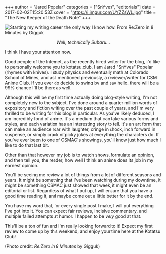 +++
author = "Jared Popelar"
categories = ["SnYves", "editorials"]
date = 2017-02-02T15:20:53Z
cover = "https://i.imgur.com/UYZZsWL.jpg"
title = "The New Keeper of the Death Note"
+++


![Starting my writing career the only way I know how. From Re:Zero in 8 Minutes by Gigguk](https://i.imgur.com/UYZZsWL.jpg) <center>*Well, technically Subaru...*</center>

I think I have your attention now.

Good people of the Internet, as the recently hired writer for the blog, I'd like to personally welcome you to kotatsu.club. I am Jared "SnYves" Popelar (rhymes with knives). I study physics and eventually math at Colorado School of Mines, and as I mentioned previously, a reviewer/writer for CSM Anime Club. If you ever do decide to swing by and say hello, there will be a 99% chance I'll be there as well.

Although this will be my first time actually doing blog-style writing, I'm not completely new to the subject. I've done around a quarter million words of expository and fiction writing over the past couple of years, and I'm very thrilled to be writing for this blog in particular. As you've likely deduced, I am incredibly fond of anime. It's a medium that can take various forms and styles, and each variation has an interesting story to tell. It's an art form that can make an audience roar with laughter, cringe in shock, inch forward in suspense, or simply crack nitpicky jokes at everything the characters do. If you've ever been to one of CSMAC's showings, you'll know just how much I like to do that last bit.

Other than that however, my job is to watch shows, formulate an opinion, and then tell you, the reader, how well I think an anime does its job in my earnest opinion.

You'll be seeing me review a lot of things from a lot of different seasons and years. It might be something that I've been watching during my downtime, it might be something CSMAC just showed that week, it might even be an editorial or list. Regardless of what I put up, I will ensure that you have a good time reading it, and maybe come out a little better for it by the end.

You have my word that, for every single post I make, I will put everything I've got into it. You can expect fair reviews, incisive commentary, and multiple failed attempts at humor. I happen to be *very* good at that.

This'll be a ton of fun and I'm really looking forward to it! Expect my first review to come up by this weekend, and enjoy your time here at the Kotatsu Club!

(Photo credit: *Re:Zero in 8 Minutes* by Gigguk)

